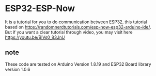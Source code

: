# ESP32-ESP-Now
It is a tutorial for you to do communication between ESP32, this tutorial based on https://randomnerdtutorials.com/esp-now-esp32-arduino-ide/.
But if you want a clear tutorial through video, you may visit here
https://youtu.be/BlVs0_83JnU

## note
These code are tested on Arduino Version 1.8.19 and ESP32 Board library version 1.0.6
